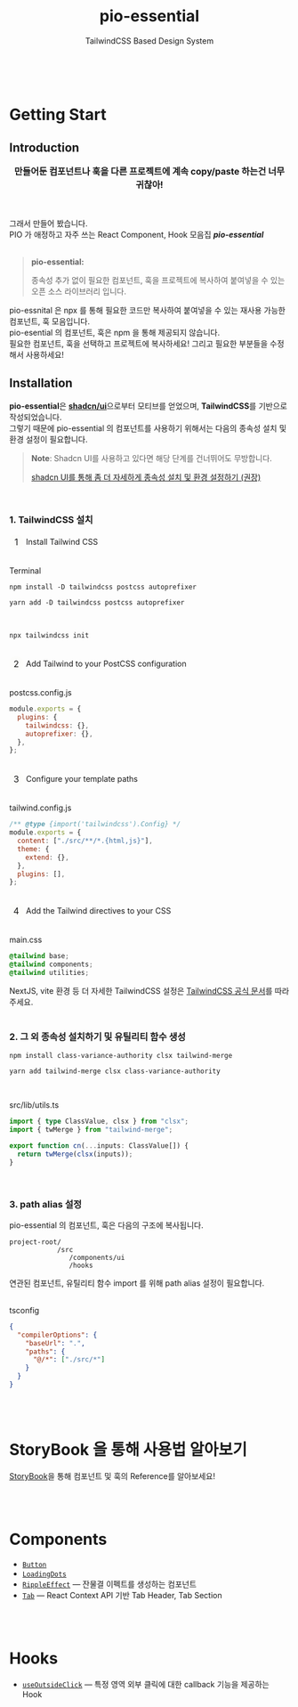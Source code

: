 <div align="center">
  <h1>
    <br/>
    <br/>
    <br />
      pio-essential
  </h1>
  <span>
     TailwindCSS Based Design System
    <br />
    <br />
    <br />
  </span>
  <br />
  <br />
</div>

# Getting Start

## Introduction

<div align="center">
  <strong style="font-size: 16px;">
    만들어둔 컴포넌트나 훅을 다른 프로젝트에 계속 copy/paste 하는건 너무 귀찮아!
  </strong>
  <br />
  <br />
  <br />
</div>

그래서 만들어 봤습니다. <br/>
PIO 가 애정하고 자주 쓰는 React Component, Hook 모음집 _**pio-essential**_
<br />
<br />

> **pio-essential:**
>
> 종속성 추가 없이 필요한 컴포넌트, 훅을 프로젝트에 복사하여 붙여넣을 수 있는 오픈 소스 라이브러리 입니다.

pio-essnital 은 npx 를 통해 필요한 코드만 복사하여 붙여넣을 수 있는 재사용 가능한 컴포넌트, 훅 모음입니다. <br />
pio-esential 의 컴포넌트, 훅은 npm 을 통해 제공되지 않습니다. <br />
필요한 컴포넌트, 훅을 선택하고 프로젝트에 복사하세요! 그리고 필요한 부분들을 수정해서 사용하세요! <br />

## Installation

**pio-essential**은 [**shadcn/ui**](https://ui.shadcn.com/docs/installation)으로부터 모티브를 얻었으며, **TailwindCSS**를 기반으로 작성되었습니다. <br />
그렇기 때문에 pio-essential 의 컴포넌트를 사용하기 위해서는 다음의 종속성 설치 및 환경 설정이 필요합니다. <br />

> **Note**: Shadcn UI를 사용하고 있다면 해당 단계를 건너뛰어도 무방합니다.
>
> [shadcn UI를 통해 좀 더 자세하게 종속성 설치 및 환경 설정하기 (권장)](https://ui.shadcn.com/docs/installation/vite)

<br />

### 1. TailwindCSS 설치

<div style="display: flex; align-items: center;">
  <div style="display:grid; place-items: center; width:25px; height:25px; background-color: #fbfbf030; font-size: 16px; border-radius: 10px; margin-right:5px;">1</div>
  <span>Install Tailwind CSS</span>
</div>
<br />

Terminal

```
npm install -D tailwindcss postcss autoprefixer
```

```
yarn add -D tailwindcss postcss autoprefixer
```

<br />

```
npx tailwindcss init
```

<br />

<div style="display: flex; align-items: center;">
  <div style="display:grid; place-items: center; width:25px; height:25px; background-color: #fbfbf030; font-size: 16px; border-radius: 10px; margin-right:5px;">2</div>
  <span>Add Tailwind to your PostCSS configuration</span>
</div>
<br />

postcss.config.js

```javascript
module.exports = {
  plugins: {
    tailwindcss: {},
    autoprefixer: {},
  },
};
```

<br />

<div style="display: flex; align-items: center;">
  <div style="display:grid; place-items: center; width:25px; height:25px; background-color: #fbfbf030; font-size: 16px; border-radius: 10px; margin-right:5px;">3</div>
  <span>Configure your template paths</span>
</div>
<br />

tailwind.config.js

```javascript
/** @type {import('tailwindcss').Config} */
module.exports = {
  content: ["./src/**/*.{html,js}"],
  theme: {
    extend: {},
  },
  plugins: [],
};
```

<br />

<div style="display: flex; align-items: center;">
  <div style="display:grid; place-items: center; width:25px; height:25px; background-color: #fbfbf030; font-size: 16px; border-radius: 10px; margin-right:5px;">4</div>
  <span>Add the Tailwind directives to your CSS</span>
</div>
<br />

main.css

```css
@tailwind base;
@tailwind components;
@tailwind utilities;
```

NextJS, vite 환경 등 더 자세한 TailwindCSS 설정은 [TailwindCSS 공식 문서](https://tailwindcss.com/docs/installation/framework-guides)를 따라주세요.
<br />
<br />

### 2. 그 외 종속성 설치하기 및 유틸리티 함수 생성

```
npm install class-variance-authority clsx tailwind-merge
```

```
yarn add tailwind-merge clsx class-variance-authority
```

<br />

src/lib/utils.ts

```ts
import { type ClassValue, clsx } from "clsx";
import { twMerge } from "tailwind-merge";

export function cn(...inputs: ClassValue[]) {
  return twMerge(clsx(inputs));
}
```

<br />

### 3. path alias 설정

pio-essential 의 컴포넌트, 훅은 다음의 구조에 복사됩니다.

```
project-root/
            /src
               /components/ui
               /hooks
```

연관된 컴포넌트, 유틸리티 함수 import 를 위해 path alias 설정이 필요합니다.
<br />
<br />

tsconfig

```json
{
  "compilerOptions": {
    "baseUrl": ".",
    "paths": {
      "@/*": ["./src/*"]
    }
  }
}
```

<br />
<br />

# StoryBook 을 통해 사용법 알아보기

[StoryBook](https://6758546295e48c1f5cb91421-troqdvgxok.chromatic.com/)을 통해 컴포넌트 및 훅의 Reference를 알아보세요!

<br />
<br />

# Components

- [`Button`](./docs/ReactComponents/Button.md)
- [`LoadingDots`](./docs/ReactComponents/LoadingDots.md)
- [`RippleEffect`](./docs/ReactComponents/RippleEffect.md) &mdash; 잔물결 이펙트를 생성하는 컴포넌트
- [`Tab`](./docs/ReactComponents/Tab.md) &mdash; React Context API 기반 Tab Header, Tab Section

<br />
<br />

# Hooks

- [`useOutsideClick`](./docs/Hooks/useOutsideClick.md) &mdash; 특정 영역 외부 클릭에 대한 callback 기능을 제공하는 Hook

<br />
